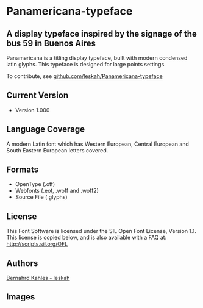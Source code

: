# Panamericana-typeface
## A display typeface inspired by the signage of the bus 59 in Buenos Aires

Panamericana is a titling display typeface, built with modern condensed latin glyphs. This typeface is designed for large points settings.

To contribute, see <a href="https://github.com/leskah/Panamericana-typeface">github.com/leskah/Panamericana-typeface</a>

## Current Version
- Version 1.000

## Language Coverage
A modern Latin font which has Western European, Central European and South Eastern European letters covered.

## Formats
* OpenType (.otf)
* Webfonts (.eot, .woff and .woff2)
* Source File (.glyphs)


## License
This Font Software is licensed under the SIL Open Font License, Version 1.1.
This license is copied below, and is also available with a FAQ at:
http://scripts.sil.org/OFL


## Authors
[Bernahrd Kahles - leskah](https://www.bernhardkahles.com)  


## Images
